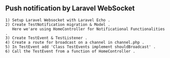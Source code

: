 ## Push notification by Laravel WebSocket

    1) Setup Laravel Websocket with Laravel Echo .
    2) Create TestNotification migration & Model .
       Here we'are using HomeController for Notificational Functionalities .
    3) Create TestEvent & TestListener .
    4) Create a route for broadcast on a channel in channel.php .
    5) In TestEvent add 'Class TestEvents implement shouldBroadcast' .
    6) Call the TestEvent from a function of HomeController .